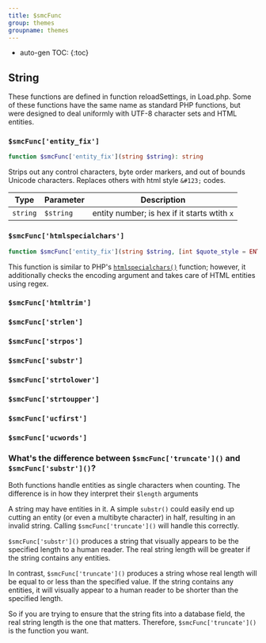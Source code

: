 ```yaml
---
title: $smcFunc
group: themes
groupname: themes
---
```

* auto-gen TOC:
{:toc}
## String
These functions are defined in function reloadSettings, in Load.php. Some of these functions have the same name as standard PHP functions, but were designed to deal uniformly with UTF-8 character sets and HTML entities.
### `$smcFunc['entity_fix']` 
```php
function $smcFunc['entity_fix'](string $string): string
```
Strips out any control characters, byte order markers, and out of bounds Unicode characters. Replaces others with html style `&#123;` codes.

Type|Parameter|Description
---|---|---
`string`|`$string`|entity number; is hex if it starts wtith `x`

### `$smcFunc['htmlspecialchars']`

```php
function $smcFunc['entity_fix'](string $string, [int $quote_style = ENT_COMPAT, $charset = 'ISO-8859-1']): string
```
This function is similar to PHP's [`htmlspecialchars()`](http://php.net/htmlspecialchars) function; however, it additionally checks the encoding argument and takes care of HTML entities using regex.
### `$smcFunc['htmltrim']`
### `$smcFunc['strlen']`
### `$smcFunc['strpos']` 
### `$smcFunc['substr']`
### `$smcFunc['strtolower']` 
### `$smcFunc['strtoupper']` 
### `$smcFunc['ucfirst']`
### `$smcFunc['ucwords']`
### What's the difference between `$smcFunc['truncate']()` and `$smcFunc['substr']()`?

Both functions handle entities as single characters when counting. The difference is in how they interpret their `$length` arguments

A string may have entities in it. A simple `substr()` could easily end up cutting an entity (or even a multibyte character) in half, resulting in an invalid string. Calling `$smcFunc['truncate']()` will handle this correctly.

`$smcFunc['substr']()` produces a string that visually appears to be the specified length to a human reader. The real string length will be greater if the string contains any entities.

In contrast, `$smcFunc['truncate']()` produces a string whose real length will be equal to or less than the specified value. If the string contains any entities, it will visually appear to a human reader to be shorter than the specified length.

So if you are trying to ensure that the string fits into a database field, the real string length is the one that matters. Therefore, `$smcFunc['truncate']()` is the function you want.
